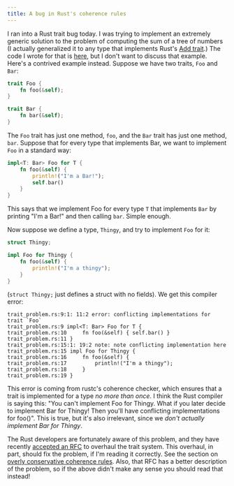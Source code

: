 ```yaml
---
title: A bug in Rust's coherence rules
---
```


I ran into a Rust trait bug today. I was trying to implement an extremely generic solution to the problem of computing the sum of a tree of numbers (I actually generalized it to any type that implements Rust's [Add trait](http://static.rust-lang.org/doc/master/std/ops/trait.Add.html).) The code I wrote for that is [here](https://github.com/nham/hs_fri_job_prep/blob/master/11jul_recursion/add_tree.rs), but I don't want to discuss that example. Here's a contrived example instead. Suppose we have two traits, `Foo` and `Bar`:

```rust
trait Foo {
    fn foo(&self);
}

trait Bar {
    fn bar(&self);
}
```

The `Foo` trait has just one method, `foo`, and the `Bar` trait has just one method, `bar`. Suppose that for every type that implements Bar, we want to implement `Foo` in a standard way:

```rust
impl<T: Bar> Foo for T {
    fn foo(&self) { 
        println!("I'm a Bar!");
        self.bar() 
    }
}
```

This says that we implement Foo for every type `T` that implements `Bar` by printing "I'm a Bar!" and then calling `bar`. Simple enough.

Now suppose we define a type, `Thingy`, and try to implement `Foo` for it:

```rust
struct Thingy;

impl Foo for Thingy {
    fn foo(&self) {
        println!("I'm a thingy");
    }
}
```

(`struct Thingy;` just defines a struct with no fields). We get this compiler error:

    trait_problem.rs:9:1: 11:2 error: conflicting implementations for trait `Foo`
    trait_problem.rs:9 impl<T: Bar> Foo for T {
    trait_problem.rs:10     fn foo(&self) { self.bar() }
    trait_problem.rs:11 }
    trait_problem.rs:15:1: 19:2 note: note conflicting implementation here
    trait_problem.rs:15 impl Foo for Thingy {
    trait_problem.rs:16     fn foo(&self) {
    trait_problem.rs:17         println!("I'm a thingy");
    trait_problem.rs:18     }
    trait_problem.rs:19 }

This error is coming from rustc's coherence checker, which ensures that a trait is implemented for a type *no more than once*. I think the Rust compiler is saying this: "You can't implement Foo for Thingy. What if you later decide to implement Bar for Thingy! Then you'll have conflicting implementations for foo()". This is true, but it's also irrelevant, since we *don't actually implement Bar for Thingy*.

The Rust developers are fortunately aware of this problem, and they have recently [accepted an RFC](https://github.com/rust-lang/rfcs/blob/master/active/0024-traits.md) to overhaul the trait system. This overhaul, in part, should fix the problem, if I'm reading it correctly. See the section on [overly conservative coherence rules](https://github.com/rust-lang/rfcs/blob/master/active/0024-traits.md#overly-conservative-coherence). Also, that RFC has a better description of the problem, so if the above didn't make any sense you should read that instead!
